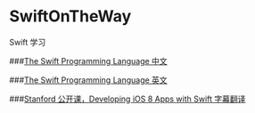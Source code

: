 # SwiftOnTheWay
Swift 学习

###[The Swift Programming Language 中文](http://wiki.jikexueyuan.com/project/swift/)

###[The Swift Programming Language 英文](https://developer.apple.com/library/prerelease/ios/documentation/Swift/Conceptual/Swift_Programming_Language/index.html#//apple_ref/doc/uid/TP40014097-CH3-ID0)

###[Stanford 公开课，Developing iOS 8 Apps with Swift 字幕翻译](https://github.com/X140Yu/Developing_iOS_8_Apps_With_Swift)
